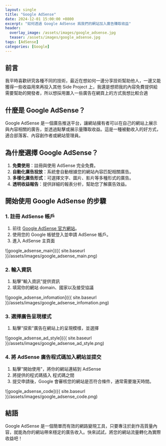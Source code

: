 ```yaml
---
layout: single
title: "Google AdSense"
date: 2024-12-01 15:00:00 +0800
excerpt: "如何透過 Google AdSense 爲我們的網站加入廣告賺取收益"
header:
  overlay_image: /assets/images/google_adsense.jpg
  teaser: /assets/images/google_adsense.jpg
tags: [AdSense]
categories: [Google]
---
```


## 前言

我平時喜歡研究各種不同的技術，最近在想如何一邊分享技術幫助他人，一邊又能獲得一些收益用來再投入其他 Side Project 上，我還是想把我的內容免費提供給需要幫助的開發者，所以想採用置入一些廣告在網頁上的方式我想比較合適

## 什麼是 Google AdSense？

Google AdSense 是一個廣告推送平台，讓網站擁有者可以在自己的網站上展示與內容相關的廣告，並透過點擊或展示量賺取收益。這是一種被動收入的好方式，適合部落客、內容創作者或網站管理員。

## 為什麼選擇 Google AdSense？

1. **免費使用**：註冊與使用 AdSense 完全免費。
2. **自動化廣告投放**：系統會自動根據您的網站內容匹配相關廣告。
3. **多樣化廣告形式**：可選擇文字、圖片、影片等多種形式的廣告。
4. **透明收益報告**：提供詳細的報表分析，幫助您了解廣告效益。

## 開始使用 Google AdSense 的步驟

### 1. **註冊 AdSense 帳戶**

1. 前往 [Google AdSense 官方網站](https://www.google.com/adsense/)。
2. 使用您的 Google 帳號登入並申請 AdSense 帳戶。
3. 進入 AdSense 主頁面

![google_adsense_main]({{ site.baseurl }}/assets/images/google_adsense_main.png)

### 2. **輸入資訊**

1. 點擊"輸入資訊"提供資訊
2. 填寫你的網站 domain、國家以及接受協議

![google_adsense_infomation]({{ site.baseurl }}/assets/images/google_adsense_infomation.png)

### 3. **選擇廣告呈現樣式**

1. 點擊"探索"廣告在網站上的呈現模樣，並選擇

![google_adsense_ad_style]({{ site.baseurl }}/assets/images/google_adsense_ad_style.png)

### 4. **將 AdSense 廣告程式碼加入網站並提交**

1. 點擊"開始使用"，將你的網站連結到 AdSense
2. 將提供的程式碼插入 <head></head> 程式碼之間
3. 提交申請後，Google 會審核您的網站是否符合條件，通常需要幾天時間。

![google_adsense_code]({{ site.baseurl }}/assets/images/google_adsense_code.png)

## 結語

Google AdSense 是一個簡單而有效的網路變現工具，只要專注於創作高質量內容，就能為你的網站帶來穩定的廣告收入。快來試試，將您的網站流量轉化為實際收益吧！
